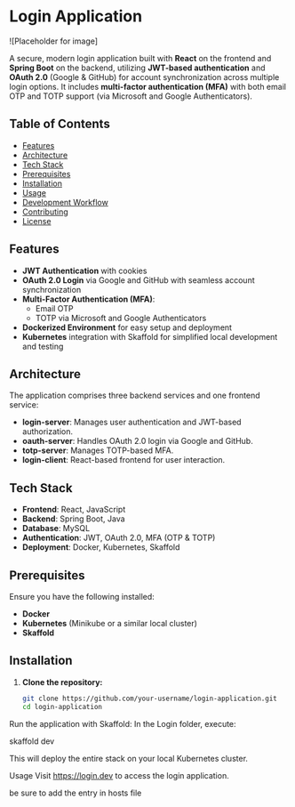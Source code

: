 # Login Application

![Placeholder for image]

A secure, modern login application built with **React** on the frontend and **Spring Boot** on the backend, utilizing **JWT-based authentication** and **OAuth 2.0** (Google & GitHub) for account synchronization across multiple login options. It includes **multi-factor authentication (MFA)** with both email OTP and TOTP support (via Microsoft and Google Authenticators).

## Table of Contents
- [Features](#features)
- [Architecture](#architecture)
- [Tech Stack](#tech-stack)
- [Prerequisites](#prerequisites)
- [Installation](#installation)
- [Usage](#usage)
- [Development Workflow](#development-workflow)
- [Contributing](#contributing)
- [License](#license)

## Features
- **JWT Authentication** with cookies
- **OAuth 2.0 Login** via Google and GitHub with seamless account synchronization
- **Multi-Factor Authentication (MFA)**:
  - Email OTP
  - TOTP via Microsoft and Google Authenticators
- **Dockerized Environment** for easy setup and deployment
- **Kubernetes** integration with Skaffold for simplified local development and testing

## Architecture
The application comprises three backend services and one frontend service:
- **login-server**: Manages user authentication and JWT-based authorization.
- **oauth-server**: Handles OAuth 2.0 login via Google and GitHub.
- **totp-server**: Manages TOTP-based MFA.
- **login-client**: React-based frontend for user interaction.

## Tech Stack
- **Frontend**: React, JavaScript
- **Backend**: Spring Boot, Java
- **Database**: MySQL
- **Authentication**: JWT, OAuth 2.0, MFA (OTP & TOTP)
- **Deployment**: Docker, Kubernetes, Skaffold

## Prerequisites
Ensure you have the following installed:
- **Docker**
- **Kubernetes** (Minikube or a similar local cluster)
- **Skaffold**

## Installation
1. **Clone the repository:**
   ```bash
   git clone https://github.com/your-username/login-application.git
   cd login-application

Run the application with Skaffold: In the Login folder, execute:

skaffold dev

This will deploy the entire stack on your local Kubernetes cluster.

Usage
Visit https://login.dev to access the login application.

be sure to add the entry in hosts file